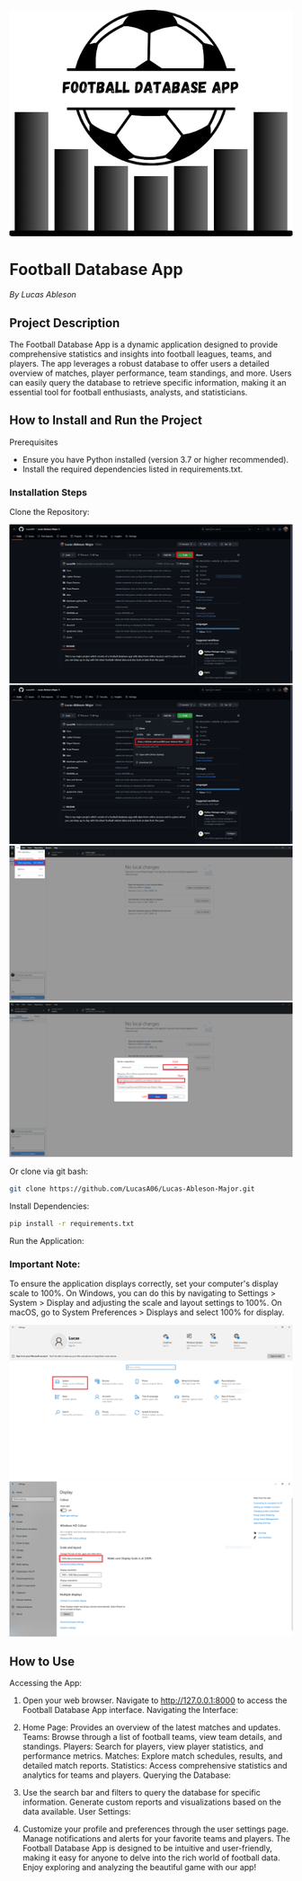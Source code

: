 <p align="center">
  <picture>
    <source media="(prefers-color-scheme: dark)" srcset="./documentation_images/icon.png">
    <img src="./documentation_images/icon.png">
  </picture>
</p>

# Football Database App
*By Lucas Ableson*
## Project Description
The Football Database App is a dynamic application designed to provide comprehensive statistics and insights into football leagues, teams, and players. The app leverages a robust database to offer users a detailed overview of matches, player performance, team standings, and more. Users can easily query the database to retrieve specific information, making it an essential tool for football enthusiasts, analysts, and statisticians.

## How to Install and Run the Project
Prerequisites
* Ensure you have Python installed (version 3.7 or higher recommended).
* Install the required dependencies listed in requirements.txt.

### Installation Steps
Clone the Repository:

![](documentation_images/doc3.png)
![](documentation_images/doc4.png)
![](documentation_images/doc5.png)
![](documentation_images/doc6.png)

Or clone via git bash:
```bash
git clone https://github.com/LucasA06/Lucas-Ableson-Major.git
```

Install Dependencies:

```bash
pip install -r requirements.txt
```

Run the Application:


### Important Note:
To ensure the application displays correctly, set your computer's display scale to 100%. On Windows, you can do this by navigating to Settings > System > Display and adjusting the scale and layout settings to 100%. On macOS, go to System Preferences > Displays and select 100% for display.

![](documentation_images/doc1.png)
![](documentation_images/doc2.png)

## How to Use
Accessing the App:

1. Open your web browser.
Navigate to http://127.0.0.1:8000 to access the Football Database App interface.
Navigating the Interface:

2. Home Page: Provides an overview of the latest matches and updates.
Teams: Browse through a list of football teams, view team details, and standings.
Players: Search for players, view player statistics, and performance metrics.
Matches: Explore match schedules, results, and detailed match reports.
Statistics: Access comprehensive statistics and analytics for teams and players.
Querying the Database:

3. Use the search bar and filters to query the database for specific information.
Generate custom reports and visualizations based on the data available.
User Settings:

4. Customize your profile and preferences through the user settings page.
Manage notifications and alerts for your favorite teams and players.
The Football Database App is designed to be intuitive and user-friendly, making it easy for anyone to delve into the rich world of football data. Enjoy exploring and analyzing the beautiful game with our app!